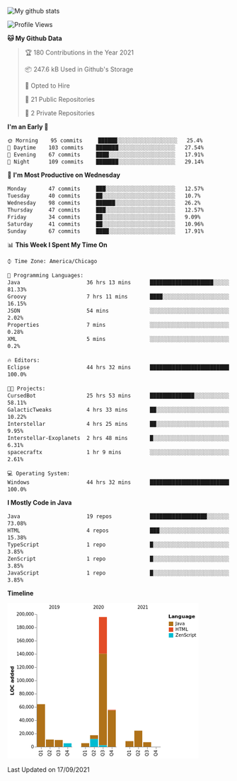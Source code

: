 ![My github stats](https://github-readme-stats.vercel.app/api?username=romvoid95&theme=gruvbox&include_all_commits=true&show_icons=true")

<!--START_SECTION:waka-->
![Profile Views](http://img.shields.io/badge/Profile%20Views-1-blue)

**🐱 My Github Data** 

> 🏆 180 Contributions in the Year 2021
 > 
> 📦 247.6 kB Used in Github's Storage 
 > 
> 💼 Opted to Hire
 > 
> 📜 21 Public Repositories 
 > 
> 🔑 2 Private Repositories  
 > 
**I'm an Early 🐤** 

```text
🌞 Morning    95 commits     ██████░░░░░░░░░░░░░░░░░░░   25.4% 
🌆 Daytime    103 commits    ███████░░░░░░░░░░░░░░░░░░   27.54% 
🌃 Evening    67 commits     ████░░░░░░░░░░░░░░░░░░░░░   17.91% 
🌙 Night      109 commits    ███████░░░░░░░░░░░░░░░░░░   29.14%

```
📅 **I'm Most Productive on Wednesday** 

```text
Monday       47 commits     ███░░░░░░░░░░░░░░░░░░░░░░   12.57% 
Tuesday      40 commits     ██░░░░░░░░░░░░░░░░░░░░░░░   10.7% 
Wednesday    98 commits     ██████░░░░░░░░░░░░░░░░░░░   26.2% 
Thursday     47 commits     ███░░░░░░░░░░░░░░░░░░░░░░   12.57% 
Friday       34 commits     ██░░░░░░░░░░░░░░░░░░░░░░░   9.09% 
Saturday     41 commits     ██░░░░░░░░░░░░░░░░░░░░░░░   10.96% 
Sunday       67 commits     ████░░░░░░░░░░░░░░░░░░░░░   17.91%

```


📊 **This Week I Spent My Time On** 

```text
⌚︎ Time Zone: America/Chicago

💬 Programming Languages: 
Java                     36 hrs 13 mins      ████████████████████░░░░░   81.33% 
Groovy                   7 hrs 11 mins       ████░░░░░░░░░░░░░░░░░░░░░   16.15% 
JSON                     54 mins             ░░░░░░░░░░░░░░░░░░░░░░░░░   2.02% 
Properties               7 mins              ░░░░░░░░░░░░░░░░░░░░░░░░░   0.28% 
XML                      5 mins              ░░░░░░░░░░░░░░░░░░░░░░░░░   0.2%

🔥 Editors: 
Eclipse                  44 hrs 32 mins      █████████████████████████   100.0%

🐱‍💻 Projects: 
CursedBot                25 hrs 53 mins      ██████████████░░░░░░░░░░░   58.11% 
GalacticTweaks           4 hrs 33 mins       ██░░░░░░░░░░░░░░░░░░░░░░░   10.22% 
Interstellar             4 hrs 25 mins       ██░░░░░░░░░░░░░░░░░░░░░░░   9.95% 
Interstellar-Exoplanets  2 hrs 48 mins       █░░░░░░░░░░░░░░░░░░░░░░░░   6.31% 
spacecraftx              1 hr 9 mins         ░░░░░░░░░░░░░░░░░░░░░░░░░   2.61%

💻 Operating System: 
Windows                  44 hrs 32 mins      █████████████████████████   100.0%

```

**I Mostly Code in Java** 

```text
Java                     19 repos            ██████████████████░░░░░░░   73.08% 
HTML                     4 repos             ███░░░░░░░░░░░░░░░░░░░░░░   15.38% 
TypeScript               1 repo              █░░░░░░░░░░░░░░░░░░░░░░░░   3.85% 
ZenScript                1 repo              █░░░░░░░░░░░░░░░░░░░░░░░░   3.85% 
JavaScript               1 repo              █░░░░░░░░░░░░░░░░░░░░░░░░   3.85%

```


**Timeline**

![Chart not found](https://raw.githubusercontent.com/ROMVoid95/ROMVoid95/master/charts/bar_graph.png) 


 Last Updated on 17/09/2021
<!--END_SECTION:waka-->
